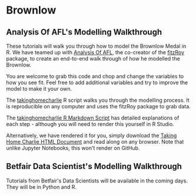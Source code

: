 # Brownlow

## Analysis Of AFL's Modelling Walkthrough
These tutorials will walk you through how to model the Brownlow Medal in R. We have teamed up with [Analysis Of AFL](https://twitter.com/anoafl), the co-creator of the [fitzRoy](https://github.com/jimmyday12/fitzRoy) package, to create an end-to-end walk through of how he modelled the Brownlow.

You are welcome to grab this code and chop and change the variables to how you see fit. Feel free to add additional variables and try to improve the model to make it your own.

The [takinghomecharlie](https://github.com/betfair-datascientists/predictive-models/blob/master/brownlow/takinghomecharlie_end_to_end.R) R script walks you through the modelling process. It is reproducible on any computer and uses the fitzRoy package to grab data.

The [takinghomecharlie R Markdown Script](https://github.com/betfair-datascientists/predictive-models/blob/master/brownlow/takinghomecharlie.Rmd) has detailed explanations of each step - although you will need to render this yourself in R Studio.

Alternatively, we have rendered it for you, simply download the [Taking Home Charlie HTML Document](https://github.com/betfair-datascientists/predictive-models/blob/master/brownlow/Taking%20Home%20Charlie.html) and read along on any browser. Note that unlike Jupyter Notebooks, this won't render on GitHub.

## Betfair Data Scientist's Modelling Walkthrough
Tutorials from Betfair's Data Scientists will be available in the coming days. They will be in Python and R.
